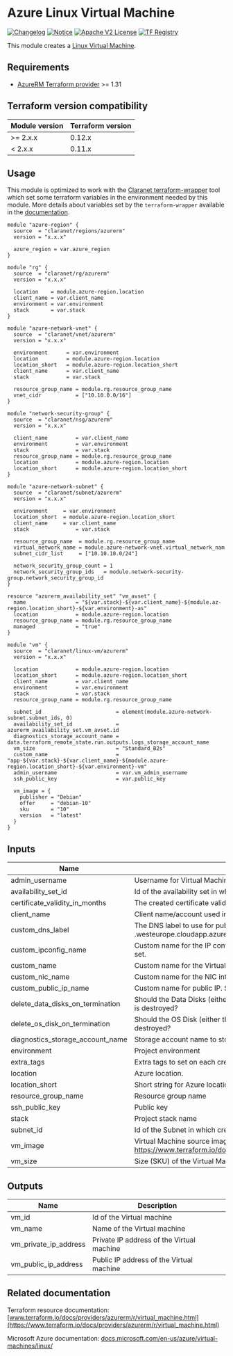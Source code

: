 # Azure Linux Virtual Machine

[![Changelog](https://img.shields.io/badge/changelog-release-green.svg)](CHANGELOG.md) [![Notice](https://img.shields.io/badge/notice-copyright-yellow.svg)](NOTICE) [![Apache V2 License](http://img.shields.io/badge/license-Apache%20V2-blue.svg)](LICENSE) [![TF Registry](https://img.shields.io/badge/terraform-registry-blue.svg)](https://registry.terraform.io/modules/claranet/linux-vm/azurerm/)

This module creates a [Linux Virtual Machine](https://docs.microsoft.com/en-us/azure/virtual-machines/linux/).

## Requirements
* [AzureRM Terraform provider](https://www.terraform.io/docs/providers/azurerm/) >= 1.31

## Terraform version compatibility
 
| Module version | Terraform version |
|----------------|-------------------|
| >= 2.x.x       | 0.12.x            |
| < 2.x.x        | 0.11.x            |

## Usage

This module is optimized to work with the [Claranet terraform-wrapper](https://github.com/claranet/terraform-wrapper) tool
which set some terraform variables in the environment needed by this module.
More details about variables set by the `terraform-wrapper` available in the [documentation](https://github.com/claranet/terraform-wrapper#environment).

```hcl
module "azure-region" {
  source  = "claranet/regions/azurerm"
  version = "x.x.x"

  azure_region = var.azure_region
}

module "rg" {
  source  = "claranet/rg/azurerm"
  version = "x.x.x"

  location    = module.azure-region.location
  client_name = var.client_name
  environment = var.environment
  stack       = var.stack
}

module "azure-network-vnet" {
  source  = "claranet/vnet/azurerm"
  version = "x.x.x"
    
  environment      = var.environment
  location         = module.azure-region.location
  location_short   = module.azure-region.location_short
  client_name      = var.client_name
  stack            = var.stack

  resource_group_name = module.rg.resource_group_name
  vnet_cidr           = ["10.10.0.0/16"]
}

module "network-security-group" {
  source  = "claranet/nsg/azurerm"
  version = "x.x.x"

  client_name         = var.client_name
  environment         = var.environment
  stack               = var.stack
  resource_group_name = module.rg.resource_group_name
  location            = module.azure-region.location
  location_short      = module.azure-region.location_short
}

module "azure-network-subnet" {
  source  = "claranet/subnet/azurerm"
  version = "x.x.x"

  environment     = var.environment
  location_short  = module.azure-region.location_short
  client_name     = var.client_name
  stack			      = var.stack

  resource_group_name  = module.rg.resource_group_name
  virtual_network_name = module.azure-network-vnet.virtual_network_nam
  subnet_cidr_list     = ["10.10.10.0/24"]

  network_security_group_count = 1
  network_security_group_ids   = module.network-security-group.network_security_group_id
}

resource "azurerm_availability_set" "vm_avset" {
  name                = "${var.stack}-${var.client_name}-${module.az-region.location_short}-${var.environment}-as"
  location            = module.azure-region.location
  resource_group_name = module.rg.resource_group_name
  managed             = "true"
}

module "vm" {
  source  = "claranet/linux-vm/azurerm"
  version = "x.x.x"

  location            = module.azure-region.location
  location_short      = module.azure-region.location_short
  client_name         = var.client_name
  environment         = var.environment
  stack               = var.stack
  resource_group_name = module.rg.resource_group_name

  subnet_id                        = element(module.azure-network-subnet.subnet_ids, 0)
  availability_set_id              = azurerm_availability_set.vm_avset.id
  diagnostics_storage_account_name = data.terraform_remote_state.run.outputs.logs_storage_account_name
  vm_size                          = "Standard_B2s"
  custom_name                      = "app-${var.stack}-${var.client_name}-${module.azure-region.location_short}-${var.environment}-vm"
  admin_username                   = var.vm_admin_username
  ssh_public_key                   = var.public_key

  vm_image = {
    publisher = "Debian"
    offer     = "debian-10"
    sku       = "10"
    version   = "latest"
  }
}
```

## Inputs

| Name | Description | Type | Default | Required |
|------|-------------|:----:|:-----:|:-----:|
| admin\_username | Username for Virtual Machine administrator account | string | n/a | yes |
| availability\_set\_id | Id of the availability set in which host the Virtual Machine. | string | n/a | yes |
| certificate\_validity\_in\_months | The created certificate validity in months | string | `"48"` | no |
| client\_name | Client name/account used in naming | string | n/a | yes |
| custom\_dns\_label | The DNS label to use for public access. VM name if not set. DNS will be <label>.westeurope.cloudapp.azure.com | string | `""` | no |
| custom\_ipconfig\_name | Custom name for the IP config of the NIC. Should be suffixed by \"-nic-ipconfig\". Generated if not set. | string | null | no |
| custom\_name | Custom name for the Virtual Machine. Should be suffixed by "-vm". Generated if not set. | string | `""` | no |
| custom\_nic\_name | Custom name for the NIC interface. Should be suffixed by \"-nic\". Generated if not set. | string | null | no |
| custom\_public\_ip\_name | Custom name for public IP. Should be suffixed by \"-pubip\". Generated if not set. | string | null | no |
| delete\_data\_disks\_on\_termination | Should the Data Disks (either the Managed Disks / VHD Blobs) be deleted when the Virtual Machine is destroyed? | string | `"false"` | no |
| delete\_os\_disk\_on\_termination | Should the OS Disk (either the Managed Disk / VHD Blob) be deleted when the Virtual Machine is destroyed? | string | `"false"` | no |
| diagnostics\_storage\_account\_name | Storage account name to store vm boot diagnostic | string | n/a | yes |
| environment | Project environment | string | n/a | yes |
| extra\_tags | Extra tags to set on each created resource. | map | `<map>` | no |
| location | Azure location. | string | n/a | yes |
| location\_short | Short string for Azure location. | string | n/a | yes |
| resource\_group\_name | Resource group name | string | n/a | yes |
| ssh_public\_key | Public key | string | n/a | yes |
| stack | Project stack name | string | n/a | yes |
| subnet\_id | Id of the Subnet in which create the Virtual Machine | string | n/a | yes |
| vm\_image | Virtual Machine source image information. See https://www.terraform.io/docs/providers/azurerm/r/virtual\_machine.html#storage\_image\_reference | map | `<map>` | no |
| vm\_size | Size (SKU) of the Virtual Machin to create. | string | n/a | yes |

## Outputs

| Name | Description |
|------|-------------|
| vm\_id | Id of the Virtual machine |
| vm\_name | Name of the Virtual machine |
| vm\_private\_ip\_address | Private IP address of the Virtual machine |
| vm\_public\_ip\_address | Public IP address of the Virtual machine |

## Related documentation

Terraform resource documentation: [www.terraform.io/docs/providers/azurerm/r/virtual_machine.html](https://www.terraform.io/docs/providers/azurerm/r/virtual_machine.html)

Microsoft Azure documentation: [docs.microsoft.com/en-us/azure/virtual-machines/linux/](https://docs.microsoft.com/en-us/azure/virtual-machines/linux/)
